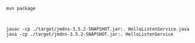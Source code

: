 

    mvn package



    javac -cp ./target/jmdns-3.5.2-SNAPSHOT.jar:. HelloListenService.java
    java -cp ./target/jmdns-3.5.2-SNAPSHOT.jar:. HelloListenService



